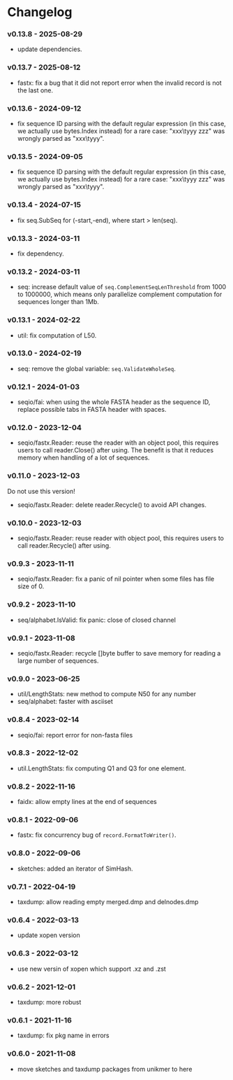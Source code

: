 # Changelog

### v0.13.8 - 2025-08-29

- update dependencies.

### v0.13.7 - 2025-08-12

- fastx: fix a bug that it did not report error when the invalid record is not the last one.

### v0.13.6 - 2024-09-12

- fix sequence ID parsing with the default regular expression (in this case, we actually use bytes.Index instead) for a rare case: "xxx\tyyy zzz" was wrongly parsed as "xxx\tyyy".

### v0.13.5 - 2024-09-05

- fix sequence ID parsing with the default regular expression (in this case, we actually use bytes.Index instead) for a rare case: "xxx\tyyy zzz" was wrongly parsed as "xxx\tyyy".

### v0.13.4 - 2024-07-15

- fix seq.SubSeq for (-start,-end), where start > len(seq).

### v0.13.3 - 2024-03-11

- fix dependency.

### v0.13.2 - 2024-03-11

- seq: increase default value of `seq.ComplementSeqLenThreshold` from 1000 to 1000000, which means only parallelize complement computation for sequences longer than 1Mb.

### v0.13.1 - 2024-02-22

- util: fix computation of L50.

### v0.13.0 - 2024-02-19

- seq: remove the global variable: `seq.ValidateWholeSeq`.

### v0.12.1 - 2024-01-03

- seqio/fai: when using the whole FASTA header as the sequence ID, replace possible tabs in FASTA header with spaces.

### v0.12.0 - 2023-12-04

- seqio/fastx.Reader: reuse the reader with an object pool, this requires users to call reader.Close() after using.
  The benefit is that it reduces memory when handling of a lot of sequences.

### v0.11.0 - 2023-12-03

Do not use this version!

- seqio/fastx.Reader: delete reader.Recycle() to avoid API changes.

### v0.10.0 - 2023-12-03

- seqio/fastx.Reader: reuse reader with object pool, this requires users to call reader.Recycle() after using.

### v0.9.3 - 2023-11-11

- seqio/fastx.Reader: fix a panic of nil pointer when some files has file size of 0.

### v0.9.2 - 2023-11-10

- seq/alphabet.IsValid: fix panic: close of closed channel

### v0.9.1 - 2023-11-08

- seqio/fastx.Reader: recycle []byte buffer to save memory for reading a large number of sequences.

### v0.9.0 - 2023-06-25

- util/LengthStats: new method to compute N50 for any number
- seq/alphabet: faster with asciiset

### v0.8.4 - 2023-02-14

- seqio/fai: report error for non-fasta files

### v0.8.3 - 2022-12-02

- util.LengthStats: fix computing Q1 and Q3 for one element.

### v0.8.2 - 2022-11-16

- faidx: allow empty lines at the end of sequences

### v0.8.1 - 2022-09-06

- fastx: fix concurrency bug of `record.FormatToWriter()`.

### v0.8.0 - 2022-09-06

- sketches: added an iterator of SimHash.

### v0.7.1 - 2022-04-19

- taxdump: allow reading empty merged.dmp and delnodes.dmp

### v0.6.4 - 2022-03-13

- update xopen version

### v0.6.3 - 2022-03-12

- use new versin of xopen which support .xz and .zst

### v0.6.2 - 2021-12-01

- taxdump: more robust

### v0.6.1 - 2021-11-16

- taxdump: fix pkg name in errors

### v0.6.0 - 2021-11-08

- move sketches and taxdump packages from unikmer to here

